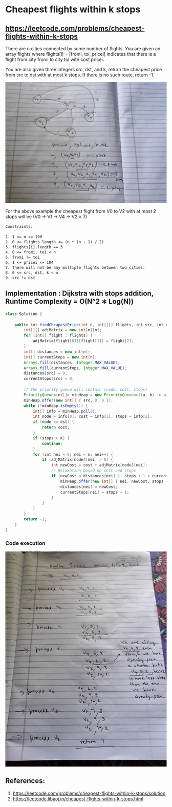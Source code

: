 # Cheapest flights within k stops
## https://leetcode.com/problems/cheapest-flights-within-k-stops

There are n cities connected by some number of flights. You are given an array flights where flights[i] = [fromi, toi, pricei] indicates that there is a flight from city fromi to city toi with cost pricei.

You are also given three integers src, dst, and k, return the cheapest price from src to dst with at most k stops. If there is no such route, return -1.

!["Cheapest flights within K stops"](cheapest-flights-within-k-stops-example.jpg?raw=true "Cheapest flights within K Stops")

For the above example the cheapest flight from V0 to V2 with at most 2 stops will be (V0 -> V1 -> V4 -> V2 = 7)

```
Constraints:

1. 1 <= n <= 100
2. 0 <= flights.length <= (n * (n - 1) / 2)
3. flights[i].length == 3
4. 0 <= fromi, toi < n
5. fromi != toi
6. 1 <= pricei <= 104
7. There will not be any multiple flights between two cities.
8. 0 <= src, dst, k < n
9. src != dst
```

## Implementation : Dijkstra with stops addition, Runtime Complexity = O(N^2 ∗ Log(N))
```java
class Solution {
    
    public int findCheapestPrice(int n, int[][] flights, int src, int dst, int K) {
        int[][] adjMatrix = new int[n][n];
        for (int[] flight : flights) {
            adjMatrix[flight[0]][flight[1]] = flight[2];
        }
        int[] distances = new int[n];
        int[] currentStops = new int[n];
        Arrays.fill(distances, Integer.MAX_VALUE);
        Arrays.fill(currentStops, Integer.MAX_VALUE);
        distances[src] = 0;
        currentStops[src] = 0;
        
        // The priority queue will contain (node, cost, stops)
        PriorityQueue<int[]> minHeap = new PriorityQueue<>((a, b) -> a[1] - b[1]);
        minHeap.offer(new int[] { src, 0, 0 });
        while (!minHeap.isEmpty()) {
            int[] info = minHeap.poll();
            int node = info[0], cost = info[1], stops = info[2];
            if (node == dst) {
                return cost;
            }
            if (stops > K) {
                continue;
            }
            for (int nei = 0; nei < n; nei++) {
                if (adjMatrix[node][nei] > 0) {
                    int newCost = cost + adjMatrix[node][nei];
                    // Relaxation based on cost and stops
                    if (newCost < distances[nei] || stops + 1 < currentStops[nei]) {
                        minHeap.offer(new int[] { nei, newCost, stops + 1 });
                        distances[nei] = newCost;
                        currentStops[nei] = stops + 1;
                    }
                }
            }
        }
        return -1;
    }
}
```

### Code execution
!["Code Execution"](code-execution.jpg?raw=true "Code execution")


## References:
1. https://leetcode.com/problems/cheapest-flights-within-k-stops/solution
2. https://leetcode.libaoj.in/cheapest-flights-within-k-stops.html
